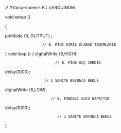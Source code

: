 // #Yanip-sonen-LED 
//ARDUİNOM 


void setup ()

{

pinMode (8, OUTPUT) ;   

                     // 8. PİNİ GİRİŞ OLARAK TANIMLADIK

}
void loop ()
{
digitalWrite (8,HIGH); 

                           // 8. PİNE GÜÇ VERDİK
delay(1000); 

                      
                      // 1 SANİYE BOYUNCA BEKLE



digitalWrite (8,LOW);
                         
                         // 8. PİNDEKİ GÜCÜ KAPATTIK
delay(1000);

                            // 1 SANİYE BOYUNCA BEKLE
}
